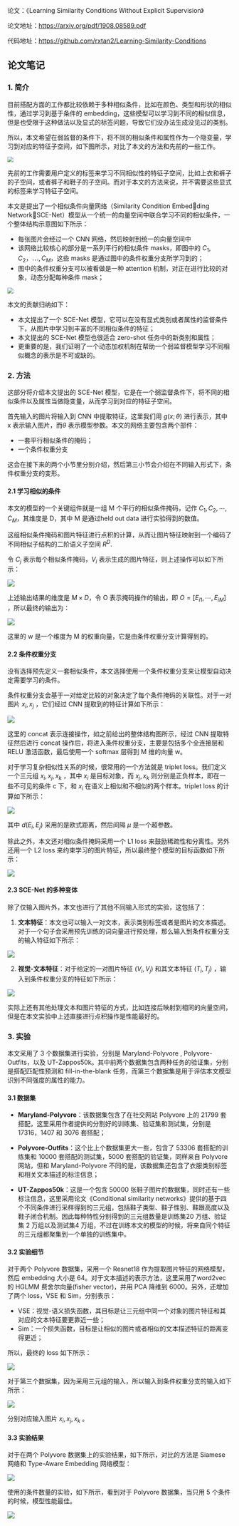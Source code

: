 论文：《Learning Similarity Conditions Without Explicit Supervision》

论文地址：https://arxiv.org/pdf/1908.08589.pdf

代码地址：https://github.com/rxtan2/Learning-Similarity-Conditions



## 论文笔记

### 1. 简介

目前搭配方面的工作都比较依赖于多种相似条件，比如在颜色、类型和形状的相似性，通过学习到基于条件的 embedding，这些模型可以学习到不同的相似信息，但是也受限于这种做法以及显式的标签问题，导致它们没办法生成没见过的类别。

所以，本文希望在弱监督的条件下，将不同的相似条件和属性作为一个隐变量，学习到对应的特征子空间，如下图所示，对比了本文的方法和先前的一些工作。

<img src="https://gitee.com/lcai013/image_cdn/raw/master/notes_images/fig1.png" style="zoom:80%;" />

先前的工作需要用户定义的标签来学习不同相似性的特征子空间，比如上衣和裤子的子空间，或者裤子和鞋子的子空间。而对于本文的方法来说，并不需要这些显式的标签来学习特征子空间。

本文是提出了一个相似条件向量网络（Similarity Condition Embedding Network，SCE-Net）模型从一个统一的向量空间中联合学习不同的相似条件，一个整体结构示意图如下所示：

- 每张图片会经过一个 CNN 网络，然后映射到统一的向量空间中
- 该网络比较核心的部分是一系列平行的相似条件 masks，即图中的 $C_1, C_2，\cdots, C_M$，这些 masks 是通过图中的条件权重分支所学习到的；
- 图中的条件权重分支可以被看做是一种 attention 机制，对正在进行比较的对象，动态分配每种条件 mask；

<img src="https://gitee.com/lcai013/image_cdn/raw/master/notes_images/fig2.png" style="zoom:80%;" />

本文的贡献归纳如下：

- 本文提出了一个 SCE-Net 模型，它可以在没有显式类别或者属性的监督条件下，从图片中学习到丰富的不同相似条件的特征；
- 本文提出的 SCE-Net 模型也很适合 zero-shot 任务中的新类别和属性；
- 更重要的是，我们证明了一个动态加权机制在帮助一个弱监督模型学习不同相似概念的表示是不可或缺的。



### 2. 方法

这部分将介绍本文提出的 SCE-Net 模型，它是在一个弱监督条件下，将不同的相似条件以及属性当做隐变量，从而学习到对应的特征子空间。

首先输入的图片将输入到 CNN 中提取特征，这里我们用 $g(x;\theta)$ 进行表示，其中 x 表示输入图片，而$\theta$ 表示模型参数。本文的网络主要包含两个部件：

- 一套平行相似条件的掩码；
- 一个条件权重分支

这会在接下来的两个小节里分别介绍，然后第三小节会介绍在不同输入形式下，条件权重分支的变形。



#### 2.1 学习相似的条件

本文的模型的一个关键组件就是一组 M 个平行的相似条件掩码，记作 $C_1, C_2,\cdots,C_M$，其维度是 D，其中 M 是通过held out data 进行实验得到的数值。

这组相似条件掩码和图片特征进行点积的计算，从而让图片特征映射到一个编码了不同相似子结构的二阶语义子空间 $R^D$.

令 $C_j$ 表示每个相似条件掩码，$V_i$ 表示生成的图片特征，则上述操作可以如下所示：

![](https://gitee.com/lcai013/image_cdn/raw/master/notes_images/fig3.png)

上述输出结果的维度是 $M\times D$，令 O 表示掩码操作的输出，即 $O=[E_{i1},\cdots,E_{iM}]$ ，所以最终的输出为：

![](https://gitee.com/lcai013/image_cdn/raw/master/notes_images/fig4.png)

这里的 w 是一个维度为 M 的权重向量，它是由条件权重分支计算得到的。



#### 2.2 条件权重分支

没有选择预先定义一套相似条件，本文选择使用一个条件权重分支来让模型自动决定需要学习的条件。

条件权重分支会基于一对给定比较的对象决定了每个条件掩码的关联性。对于一对图片 $x_i, x_j$ ，它们经过 CNN 提取到的特征计算如下所示：

![](https://gitee.com/lcai013/image_cdn/raw/master/notes_images/fig5.png)

这里的 concat 表示连接操作，如之前给出的整体结构图所示，经过 CNN 提取特征然后进行 concat 操作后，将进入条件权重分支，主要是包括多个全连接层和 RELU 激活函数，最后使用一个 softmax 层得到 M 维的向量 w。

对于学习复杂相似性关系的时候，很常用的一个方法就是 triplet loss。我们定义一个三元组 ${x_i, x_j, x_k}$ ，其中 $x_i$ 是目标对象，而 $x_j, x_k$ 则分别是正负样本，即在一些不可见的条件 c 下，和 $x_i$ 在语义上相似和不相似的两个样本。triplet loss 的计算如下所示：

![](https://gitee.com/lcai013/image_cdn/raw/master/notes_images/fig6.png)

其中 $d(E_i, E_j)$ 采用的是欧式距离，然后间隔 $\mu$ 是一个超参数。

除此之外，本文还对相似条件掩码采用一个 L1 loss 来鼓励稀疏性和分离性。另外还用一个 L2 loss 来约束学习的图片特征，所以最终整个模型的目标函数如下所示：

![](https://gitee.com/lcai013/image_cdn/raw/master/notes_images/fig7.png)



#### 2.3 SCE-Net 的多种变体

除了仅输入图片外，本文也进行了其他不同输入形式的实验，这包括了：

1. **文本特征**：本文也可以输入一对文本，表示类别标签或者是图片的文本描述。对于一个句子会采用预先训练的词向量进行预处理，那么输入到条件权重分支的输入特征如下所示：

![](https://gitee.com/lcai013/image_cdn/raw/master/notes_images/fig8.png)



2. **视觉-文本特征**：对于给定的一对图片特征 $(V_i, V_j)$ 和其文本特征 $(T_i, T_j)$ ，输入到条件权重分支的特征如下所示：

![](https://gitee.com/lcai013/image_cdn/raw/master/notes_images/fig9.png)

实际上还有其他处理文本和图片特征的方式，比如连接后映射到相同的向量空间，但是在本文实验中上述直接进行点积操作是性能最好的。



### 3. 实验

本文采用了 3 个数据集进行实验，分别是 Maryland-Polyvore , Polyvore-Outfits，以及 UT-Zappos50k。其中前两个数据集包含两种任务的验证集，分别是搭配匹配性预测和 fill-in-the-blank 任务，而第三个数据集是用于评估本文模型识别不同强度的属性的能力。

#### 3.1 数据集

- **Maryland-Polyvore**：该数据集包含了在社交网站 Polyvore 上的 21799 套搭配，这里采用作者提供的分割好的训练集、验证集和测试集，分别是 17316，1407 和 3076 套搭配；

- **Polyvore-Outfits**：这个比上个数据集更大一些，包含了 53306 套搭配的训练集和 10000 套搭配的测试集，5000 套搭配的验证集，同样来自 Polyvore 网站，但和 Maryland-Polyvore 不同的是，该数据集还包含了衣服类别标签和相关文本描述的标注信息；

- **UT-Zappos50k**：这是一个包含 50000 张鞋子图片的数据集，同时还有一些标注信息，这里采用论文《Conditional similarity networks》提供的基于四个不同条件进行采样得到的三元组，包括鞋子类型、鞋子性别、鞋跟高度以及鞋子闭合机制。因此每种特性分别得到的三元组数量是训练集20 万组、验证集 2 万组以及测试集4 万组，不过在训练本文的模型的时候，将来自同个特征的三元组都聚集到一个单独的训练集中。



#### 3.2 实验细节

对于两个 Polyvore 数据集，采用一个 Resnet18 作为提取图片特征的网络模型，然后 embedding 大小是 64。对于文本描述的表示方法，这里采用了word2vec 的 HGLMM 费舍尔向量(fisher vector)，并用 PCA 降维到 6000。另外，还增加了两个 loss，VSE 和 Sim，分别表示：

- VSE：视觉-语义损失函数，其目标是让三元组中同一个对象的图片特征和其对应的文本特征要更靠近一些；
- Sim：一个损失函数，目标是让相似的图片或者相似的文本描述特征的距离变得更近；

所以，最终的 loss 如下所示：

![](https://gitee.com/lcai013/image_cdn/raw/master/notes_images/fig10.png)

对于第三个数据集，因为采用三元组的输入，所以输入到条件权重分支的输入如下所示：

![](https://gitee.com/lcai013/image_cdn/raw/master/notes_images/fig11.png)

分别对应输入图片 ${x_i, x_j, x_k}$ 。



#### 3.3 实验结果

对于在两个 Polyvore 数据集上的实验结果，如下所示，对比的方法是 Siamese 网络和 Type-Aware Embedding 网络模型：

![](https://gitee.com/lcai013/image_cdn/raw/master/notes_images/fig12.png)

使用的条件数量的实验，如下所示，看到对于 Polyvore 数据集，当只用 5 个条件的时候，模型性能最佳。

![](https://gitee.com/lcai013/image_cdn/raw/master/notes_images/fig13.png)

